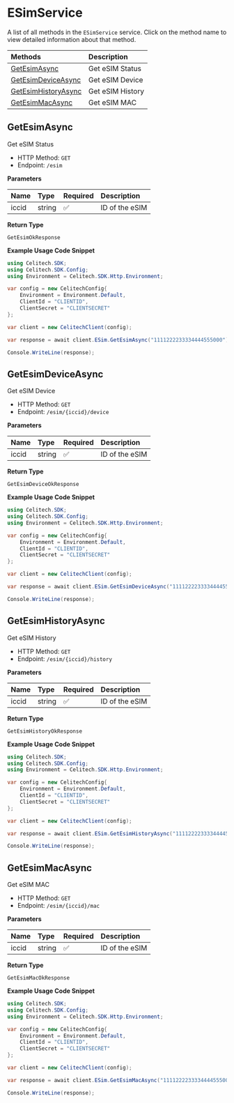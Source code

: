 # ESimService

A list of all methods in the `ESimService` service. Click on the method name to view detailed information about that method.

| Methods                                     | Description      |
| :------------------------------------------ | :--------------- |
| [GetEsimAsync](#getesimasync)               | Get eSIM Status  |
| [GetEsimDeviceAsync](#getesimdeviceasync)   | Get eSIM Device  |
| [GetEsimHistoryAsync](#getesimhistoryasync) | Get eSIM History |
| [GetEsimMacAsync](#getesimmacasync)         | Get eSIM MAC     |

## GetEsimAsync

Get eSIM Status

- HTTP Method: `GET`
- Endpoint: `/esim`

**Parameters**

| Name  | Type   | Required | Description    |
| :---- | :----- | :------- | :------------- |
| iccid | string | ✅       | ID of the eSIM |

**Return Type**

`GetEsimOkResponse`

**Example Usage Code Snippet**

```csharp
using Celitech.SDK;
using Celitech.SDK.Config;
using Environment = Celitech.SDK.Http.Environment;

var config = new CelitechConfig{
    Environment = Environment.Default,
	ClientId = "CLIENTID",
	ClientSecret = "CLIENTSECRET"
};

var client = new CelitechClient(config);

var response = await client.ESim.GetEsimAsync("1111222233334444555000");

Console.WriteLine(response);
```

## GetEsimDeviceAsync

Get eSIM Device

- HTTP Method: `GET`
- Endpoint: `/esim/{iccid}/device`

**Parameters**

| Name  | Type   | Required | Description    |
| :---- | :----- | :------- | :------------- |
| iccid | string | ✅       | ID of the eSIM |

**Return Type**

`GetEsimDeviceOkResponse`

**Example Usage Code Snippet**

```csharp
using Celitech.SDK;
using Celitech.SDK.Config;
using Environment = Celitech.SDK.Http.Environment;

var config = new CelitechConfig{
    Environment = Environment.Default,
	ClientId = "CLIENTID",
	ClientSecret = "CLIENTSECRET"
};

var client = new CelitechClient(config);

var response = await client.ESim.GetEsimDeviceAsync("1111222233334444555000");

Console.WriteLine(response);
```

## GetEsimHistoryAsync

Get eSIM History

- HTTP Method: `GET`
- Endpoint: `/esim/{iccid}/history`

**Parameters**

| Name  | Type   | Required | Description    |
| :---- | :----- | :------- | :------------- |
| iccid | string | ✅       | ID of the eSIM |

**Return Type**

`GetEsimHistoryOkResponse`

**Example Usage Code Snippet**

```csharp
using Celitech.SDK;
using Celitech.SDK.Config;
using Environment = Celitech.SDK.Http.Environment;

var config = new CelitechConfig{
    Environment = Environment.Default,
	ClientId = "CLIENTID",
	ClientSecret = "CLIENTSECRET"
};

var client = new CelitechClient(config);

var response = await client.ESim.GetEsimHistoryAsync("1111222233334444555000");

Console.WriteLine(response);
```

## GetEsimMacAsync

Get eSIM MAC

- HTTP Method: `GET`
- Endpoint: `/esim/{iccid}/mac`

**Parameters**

| Name  | Type   | Required | Description    |
| :---- | :----- | :------- | :------------- |
| iccid | string | ✅       | ID of the eSIM |

**Return Type**

`GetEsimMacOkResponse`

**Example Usage Code Snippet**

```csharp
using Celitech.SDK;
using Celitech.SDK.Config;
using Environment = Celitech.SDK.Http.Environment;

var config = new CelitechConfig{
    Environment = Environment.Default,
	ClientId = "CLIENTID",
	ClientSecret = "CLIENTSECRET"
};

var client = new CelitechClient(config);

var response = await client.ESim.GetEsimMacAsync("1111222233334444555000");

Console.WriteLine(response);
```
